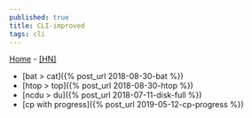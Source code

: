 ```yaml
---
published: true
title: CLI-improved
tags: cli
---
```

[Home](https://remysharp.com/2018/08/23/cli-improved) - [\[HN\]](https://news.ycombinator.com/item?id=17874718)

- [bat > cat]({% post_url 2018-08-30-bat %})
- [htop > top]({% post_url 2018-08-30-htop %})
- [ncdu > du]({% post_url 2018-07-11-disk-full %})
- [cp with progress]({% post_url 2019-05-12-cp-progress %})
